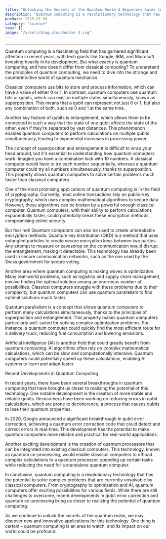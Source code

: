 ```yaml
---
title: "Unlocking the Secrets of the Quantum Realm A Beginners Guide to Quantum Computing Explained"
description: "Quantum computing is a revolutionary technology that has the potential to solve complex problems that are currently unsolvable by classical computers. In this article, well delve into the basics of..."
pubDate: 2025-07-09
category: "science"
tags: []
image: "/assets/blog-placeholder-1.svg"
---
```


---

Quantum computing is a fascinating field that has garnered significant attention in recent years, with tech giants like Google, IBM, and Microsoft investing heavily in its development. But what exactly is quantum computing, and how does it differ from classical computing? To understand the principles of quantum computing, we need to dive into the strange and counterintuitive world of quantum mechanics.

Classical computers use bits to store and process information, which can have a value of either 0 or 1. In contrast, quantum computers use quantum bits or qubits, which can exist in multiple states simultaneously, known as superposition. This means that a qubit can represent not just 0 or 1, but also any combination of both, such as 0 and 1 at the same time.

Another key feature of qubits is entanglement, which allows them to be connected in such a way that the state of one qubit affects the state of the other, even if they're separated by vast distances. This phenomenon enables quantum computers to perform calculations on multiple qubits simultaneously, leading to exponential increases in processing power.

The concept of superposition and entanglement is difficult to wrap your head around, but it's essential to understanding how quantum computers work. Imagine you have a combination lock with 10 numbers. A classical computer would have to try each number sequentially, whereas a quantum computer could try all numbers simultaneously, thanks to superposition. This property allows quantum computers to solve certain problems much faster than classical computers.

One of the most promising applications of quantum computing is in the field of cryptography. Currently, most online transactions rely on public-key cryptography, which uses complex mathematical algorithms to secure data. However, these algorithms can be broken by a powerful enough classical computer. Quantum computers, with their ability to perform calculations exponentially faster, could potentially break these encryption methods, compromising online security.

But fear not! Quantum computers can also be used to create unbreakable encryption methods. Quantum key distribution (QKD) is a method that uses entangled particles to create secure encryption keys between two parties. Any attempt to measure or eavesdrop on the communication would disrupt the entanglement, making it detectable. This technology has already been used in secure communication networks, such as the one used by the Swiss government for secure voting.

Another area where quantum computing is making waves is optimization. Many real-world problems, such as logistics and supply chain management, involve finding the optimal solution among an enormous number of possibilities. Classical computers struggle with these problems due to their complexity, but quantum computers can use quantum parallelism to find optimal solutions much faster.

Quantum parallelism is a concept that allows quantum computers to perform many calculations simultaneously, thanks to the principles of superposition and entanglement. This property makes quantum computers particularly well-suited for solving complex optimization problems. For instance, a quantum computer could quickly find the most efficient route for a delivery truck, reducing fuel consumption and lowering emissions.

Artificial intelligence (AI) is another field that could greatly benefit from quantum computing. AI algorithms often rely on complex mathematical calculations, which can be slow and computationally intensive. Quantum computers could potentially speed up these calculations, enabling AI systems to learn and adapt faster.

Recent Developments in Quantum Computing

In recent years, there have been several breakthroughs in quantum computing that have brought us closer to realizing the potential of this technology. One notable development is the creation of more stable and reliable qubits. Researchers have been working on reducing errors in qubit calculations, which are prone to decoherence, a process that causes qubits to lose their quantum properties.

In 2020, Google announced a significant breakthrough in qubit error correction, achieving a quantum error correction code that could detect and correct errors in real-time. This development has the potential to make quantum computers more reliable and practical for real-world applications.

Another exciting development is the creation of quantum processors that can be integrated into existing classical computers. This technology, known as quantum co-processing, would enable classical computers to offload complex calculations to a quantum processor, speeding up certain tasks while reducing the need for a standalone quantum computer.

In conclusion, quantum computing is a revolutionary technology that has the potential to solve complex problems that are currently unsolvable by classical computers. From cryptography to optimization and AI, quantum computers offer exciting possibilities for various fields. While there are still challenges to overcome, recent developments in qubit error correction and quantum co-processing bring us closer to realizing the potential of quantum computing.

As we continue to unlock the secrets of the quantum realm, we may discover new and innovative applications for this technology. One thing is certain – quantum computing is an area to watch, and its impact on our world could be profound.